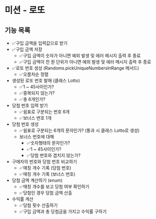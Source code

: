 # 미션 - 로또

## 기능 목록

- ✅구입 금액을 입력값으로 받기
- ✅구입 금액 저장
  - ✅구입 금액이 숫자가 아니면 예외 발생 및 에러 메시지 출력 후 종료
  - ✅구입 금액이 천 원 단위가 아니면 예외 발생 및 에러 메시지 출력 후 종료
- ✅로또 번호 생성 (Randoms.pickUniqueNumbersInRange 메서드)
  - ✅오름차순 정렬
- 생성된 로또 번호 발매 (클래스 Lotto)
  - ✅1 ~ 45사이인가?
  - ✅중복되지 않는가?
  - ✅총 6개인가?
- 당첨 번호 입력 받기
  - ✅쉼표로 구분되는 번호 6개
  - ✅보너스 번호 1개
- 당첨 번호 생성
  - ✅쉼표로 구분되는 6개의 문자인가? (통과 시 클래스 Lotto로 생성)
  - 보너스 번호에 대해
    - ✅숫자형태의 문자인가?
    - ✅1 ~ 45사이인가?
    - ✅당첨 번호와 겹치지 않는가?
- 구매자의 번호와 당첨 번호 비교하기
  - ✅매칭 개수 기록 (당첨 번호)
  - ✅매칭 개수 기록 (보너스 번호)
- 당첨 금액 계산하기 (enum)
  - ✅매칭 개수를 보고 당첨 여부 확인하기
  - ✅당첨인 경우 당첨 금액 산출
- 수익률 계산
  - ✅당첨 횟수 산출하기 
  - ✅구입 금액과 총 당첨금을 가지고 수익률 구하기